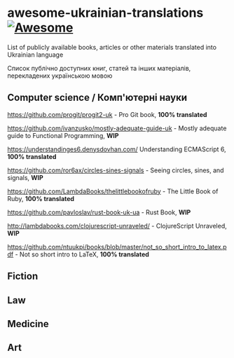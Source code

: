 # awesome-ukrainian-translations [![Awesome](https://cdn.rawgit.com/sindresorhus/awesome/d7305f38d29fed78fa85652e3a63e154dd8e8829/media/badge.svg)](https://github.com/sindresorhus/awesome)

List of publicly available books, articles or other materials translated into Ukrainian language

Список публічно доступних книг, статей та інших матеріалів, перекладених українською мовою

## Computer science / Комп'ютерні науки


https://github.com/progit/progit2-uk - Pro Git book, __100% translated__

https://github.com/ivanzusko/mostly-adequate-guide-uk - Mostly adequate guide to Functional Programming, __WIP__

https://understandinges6.denysdovhan.com/ Understanding ECMAScript 6, __100% translated__

https://github.com/ror6ax/circles-sines-signals - Seeing circles, sines, and signals, __WIP__

https://github.com/LambdaBooks/thelittlebookofruby - The Little Book of Ruby, __100% translated__

https://github.com/pavloslav/rust-book-uk-ua - Rust Book, __WIP__

http://lambdabooks.com/clojurescript-unraveled/ - ClojureScript Unraveled, __WIP__

https://github.com/ntuukpi/books/blob/master/not_so_short_intro_to_latex.pdf - Not so short intro to LaTeX, __100% translated__

## Fiction
## Law
## Medicine
## Art
